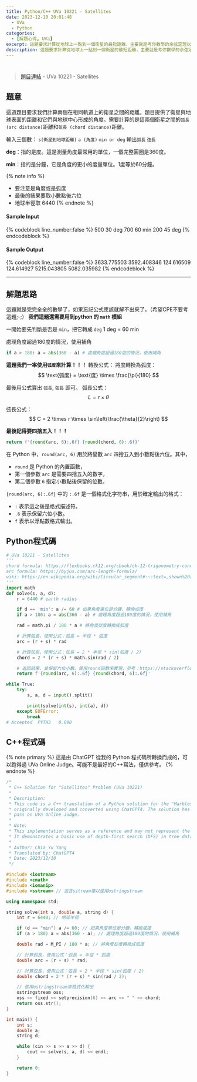```yaml
---
title: Python/C++ UVa 10221 - Satellites
date: 2023-12-10 20:01:48
  - UVa
  - Python
categories:
  - [解題心得, UVa]
excerpt: 這題要求計算從地球上一點到一個衛星的最短距離，主要就是考你數學的余弦定理以及角度、弧度而已。 - Python/C++ UVa 10221 - Satellites 解題心得
description: 這題要求計算從地球上一點到一個衛星的最短距離，主要就是考你數學的余弦定理以及角度、弧度而已。 - Python/C++ UVa 10221 - Satellites 解題心得
---
```

# 

>[題目連結](https://onlinejudge.org/index.php?option=com_onlinejudge&Itemid=8&category=24&page=show_problem&problem=1162) - UVa 10221 - Satellites 


## 題意
這道題目要求我們計算兩個在相同軌道上的衛星之間的距離。題目提供了衛星與地球表面的距離和它們與地球中心形成的角度。需要計算的是這兩個衛星之間的`弧長 (arc distance)`距離和`弦長 (chord distance)`距離。

輸入三個數： `s(衛星到地球距離)` `a (角度)` `min or deg`
輸出`弧長` `弦長`

**deg**：指的是度。這是測量角度最常用的單位，一個完整圓圈是360度。

**min**：指的是分鐘，它是角度的更小的度量單位。1度等於60分鐘。

{% note info %}
* 要注意是角度或是弧度
* 最後的結果要取小數點後六位
* 地球半徑取 6440
{% endnote %}

#### Sample Input 
{% codeblock line_number:false %}
500 30 deg
700 60 min
200 45 deg
{% endcodeblock %}

#### Sample Output 
{% codeblock line_number:false %}
3633.775503 3592.408346
124.616509 124.614927
5215.043805 5082.035982
{% endcodeblock %}

---

## 解題思路
這題就是完完全全的數學了，如果忘記公式應該就解不出來了。（希望CPE不要考這題;-;）
**我們這題還需要用到python 的 `math` 模組**

一開始要先判斷是否是 `min`，把它轉成 `deg`
1 deg = 60 min

處理角度超過180度的情況，使用補角
```python
if a > 180: a = abs(360 - a) # 處理角度超過180度的情況，使用補角
```

**這題我們一率使用`弧度`來計算！！！**
轉換公式：
將度轉換為弧度：
$$ \text{弧度} = \text{度} \times \frac{\pi}{180} $$

最後用公式算出 `弧長`, `弦長` 即可。
弧長公式：
$$ L = r \times \theta $$

弦長公式：
$$ C = 2 \times r \times \sin\left(\frac{\theta}{2}\right) $$

**最後記得要四捨五入！！！**
```python
return f'{round(arc, 6):.6f} {round(chord, 6):.6f}'
```
在 Python 中，`round(arc, 6)` 用於將變數 `arc` 四捨五入到小數點後六位。其中，
- `round` 是 Python 的內置函數，
- 第一個參數 `arc` 是需要四捨五入的數字，
- 第二個參數 `6` 指定小數點後保留的位數。

`{round(arc, 6):.6f}` 中的 `:.6f` 是一個格式化字符串，用於確定輸出的格式：
- `:` 表示這之後是格式描述符。
- `.6` 表示保留六位小數。
- `f` 表示以浮點數格式輸出。

## Python程式碼
```python
# UVa 10221 - Satellites
'''
chord formula: https://flexbooks.ck12.org/cbook/ck-12-trigonometry-concepts/section/2.7/primary/lesson/length-of-a-chord-trig/
arc formula: https://byjus.com/arc-length-formula/
wiki: https://en.wikipedia.org/wiki/Circular_segment#:~:text=,shown%20above%20the%20green%20area
'''
import math
def solve(s, a, d):
    r = 6440 # earth radius

    if d == 'min': a /= 60 # 如果角度單位是分鐘，轉換成度
    if a > 180: a = abs(360 - a) # 處理角度超過180度的情況，使用補角

    rad = math.pi / 180 * a # 將角度從度轉換成弧度

    # 計算弧長，使用公式：弧長 = 半徑 * 弧度
    arc = (r + s) * rad

    # 計算弦長，使用公式：弦長 = 2 * 半徑 * sin(弧度 / 2)
    chord = 2 * (r + s) * math.sin(rad / 2)

    # 返回結果，並保留六位小數。使用round函數來實現，參考：https://stackoverflow.com/questions/19986662/rounding-a-number-in-python-but-keeping-ending-zeros
    return f'{round(arc, 6):.6f} {round(chord, 6):.6f}'

while True:
    try:
        s, a, d = input().split()

        print(solve(int(s), int(a), d))
    except EOFError:
        break
# Accepted	PYTH3	0.090
```

## C++程式碼

{% note primary %}
這是由 ChatGPT 從我的 Python 程式碼所轉換而成的，可以跑得過 UVa Online Judge。可能不是最好的C++寫法，僅供參考。
{% endnote %}
```cpp
/*
 * C++ Solution for "Satellites" Problem (UVa 10221)
 * 
 * Description:
 * This code is a C++ translation of a Python solution for the "Marbles on a Tree" problem,
 * originally developed and converted using ChatGPT4. The solution has been verified to
 * pass on UVa Online Judge.
 *
 * Note:
 * This implementation serves as a reference and may not represent the most optimized approach.
 * It demonstrates a basic use of depth-first search (DFS) in tree data structures.
 *
 * Author: Chia Yu Yang
 * Translated by: ChatGPT4
 * Date: 2023/12/10
 */

#include <iostream>
#include <cmath>
#include <iomanip>
#include <sstream> // 包含sstream庫以使用ostringstream

using namespace std;

string solve(int s, double a, string d) {
    int r = 6440; // 地球半徑

    if (d == "min") a /= 60; // 如果角度單位是分鐘，轉換成度
    if (a > 180) a = abs(360 - a); // 處理角度超過180度的情況，使用補角

    double rad = M_PI / 180 * a; // 將角度從度轉換成弧度

    // 計算弧長，使用公式：弧長 = 半徑 * 弧度
    double arc = (r + s) * rad;

    // 計算弦長，使用公式：弦長 = 2 * 半徑 * sin(弧度 / 2)
    double chord = 2 * (r + s) * sin(rad / 2);

    // 使用ostringstream來格式化輸出
    ostringstream oss;
    oss << fixed << setprecision(6) << arc << " " << chord;
    return oss.str();
}

int main() {
    int s;
    double a;
    string d;

    while (cin >> s >> a >> d) {
        cout << solve(s, a, d) << endl;
    }

    return 0;
}
```